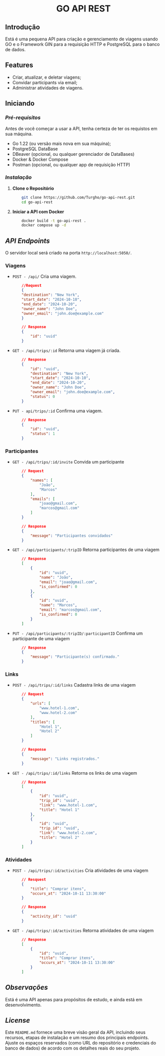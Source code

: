 # <center>GO API REST</center>

## **Introdução**

Está é uma pequena API para criação e gerenciamento de viagens usando GO e o Framework GIN para a requisição HTTP e PostgreSQL para o banco de dados.

## **Features**

- Criar, atualizar, e deletar viagens;
- Convidar participants via email;
- Administrar atividades de viagens.

## **Iniciando**

### *Pré-requisitos*

Antes de você começar a usar a API, tenha certeza de ter os requistos em sua máquina.

- Go 1.22 (ou versão mais nova em sua máquina);
- PostgreSQL DataBase
- DBeaver (opcional, ou qualquer gerenciador de DataBases)
- Docker & Docker Compose
- Postman (opcional, ou qualquer app de requisição HTTP)

### *Instalação*

1. **Clone o Repositório**
    ```sh
        git clone https://github.com/Turgho/go-api-rest.git
        cd go-api-rest
    ```

2. **Iniciar a API com Docker**
    ```sh
        docker build -t go-api-rest .
        docker compose up -d
    ```

## *API Endpoints*

O servidor local será criado na porta `http://localhost:5050/`.

### Viagens

- `POST - /api/`
        Cria uma viagem.
    ```json
        //Request   
        {
        "destination": "New York",
        "start_date": "2024-10-10",
        "end_date": "2024-10-20",
        "owner_name": "John Doe",
        "owner_email": "john.doe@example.com"
        }

        // Response
        {
            "id": "uuid"
        }
    ```

- `GET - /api/trips/:id`
        Retorna uma viagem já criada.
    ```json
        // Response
        {
            "id": "uuid",
            "destination": "New York",
            "start_date": "2024-10-10",
            "end_date": "2024-10-20",
            "owner_name": "John Doe",
            "owner_email": "john.doe@example.com",
            "status": 0
        }
    ```
- `PUT - api/trips/:id`
        Confirma uma viagem.
    ```json
        // Response
        {
            "id": "uuid",
            "status": 1
        }
    ```
    
### Participantes

- `GET - /api/trips/:id/invite`
        Convida um participante
    ```json
        // Request
        {
            "names": [
                "João",
                "Marcos"
            ],
            "emails": [
                "joao@gmail.com",
                "marcos@gmail.com"
            ]
        }

        // Response
        {
            "message": "Participantes convidados"
        }
    ```

- `GET - /api/participants/:tripID`
        Retorna participantes de uma viagem
    ```json
        // Response
        [
            {
                "id": "uuid",
                "name": "João",
                "email": "joao@gmail.com",
                "is_confirmed": 0
            },
            {
                "id": "uuid",
                "name": "Marcos",
                "email": "marcos@gmail.com",
                "is_confirmed": 0
            }
        ]
    ```

- `PUT - /api/participants/:tripID/:participantID`
        Confirma um participante de uma viagem
    ```json
        // Response
        {
            "message": "Participante(s) confirmado."
        }
    ```

### Links

- `POST - /api/trips/:id/links`
    Cadastra links de uma viagem
    ```json
        // Request
        {
            "urls": [
                "www.hotel-1.com",
                "www.hotel-2.com"
            ],
            "titles": [
                "Hotel 1",
                "Hotel 2"
            ]
        }

        // Response
        {
            "message": "Links registrados."
        }
    ```

- `GET - /api/trips/:id/links`
        Retorna os links de uma viagem
    ```json
        // Response
        [
            {
                "id": "uuid",
                "trip_id": "uuid",
                "link": "www.hotel-1.com",
                "title": "Hotel 1"
            },
            {
                "id": "uuid",
                "trip_id": "uuid",
                "link": "www.hotel-2.com",
                "title": "Hotel 2"
            }
        ]
    ```

### Atividades

- `POST - /api/trips/:id/activities`
        Cria atividades de uma viagem
    ```json
        // Resquest
        {
            "title": "Comprar itens",
            "occurs_at": "2024-10-11 13:30:00"
        }

        // Response
        {
            "activity_id": "uuid"
        }
    ```

- `GET - /api/trips/:id/activities`
        Retorna atividades de uma viagem
    ```json
        // Response
        [
            {
                "id": "uuid",
                "title": "Comprar itens",
                "occurs_at": "2024-10-11 13:30:00"
            }
        ]
    ```

## *Observações*

Está é uma API apenas para propósitos de estudo, e ainda está em desenvolvimento.

## *License*

Este `README.md` fornece uma breve visão geral da API, incluindo seus recursos, etapas de instalação e um resumo dos principais endpoints. Ajuste os espaços reservados (como URL do repositório e credenciais do banco de dados) de acordo com os detalhes reais do seu projeto.
